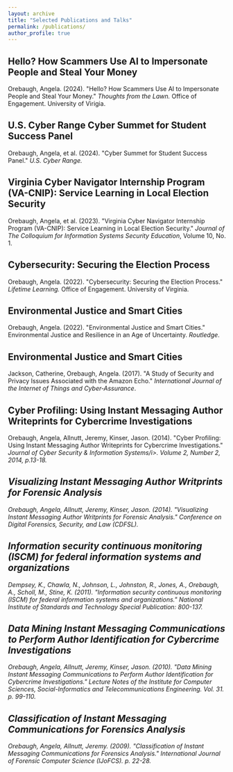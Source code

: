 ```yaml
---
layout: archive
title: "Selected Publications and Talks"
permalink: /publications/
author_profile: true
---
```


<h2>Hello? How Scammers Use AI to Impersonate People and Steal Your Money</h2>

Orebaugh, Angela. (2024). "Hello? How Scammers Use AI to Impersonate People and Steal Your Money." <i>Thoughts from the Lawn.</i> Office of Engagement. University of Virigia.
<a href="https://engagement.virginia.edu/learn/thoughts-from-the-lawn/20240409-Orebaugh"><i class="fas fa-fw fa-link zoom" aria-hidden="true"></i></a>

<h2>U.S. Cyber Range Cyber Summet for Student Success Panel</h2>

Orebaugh, Angela, et al. (2024). "Cyber Summet for Student Success Panel." <i>U.S. Cyber Range.</i>
<a href="https://www.youtube.com/watch?v=hqhAVB1gmgU"><i class="fas fa-fw fa-link zoom" aria-hidden="true"></i></a>

<h2>Virginia Cyber Navigator Internship Program (VA-CNIP): Service Learning in Local Election Security</h2>

Orebaugh, Angela, et al. (2023). "Virginia Cyber Navigator Internship Program (VA-CNIP): Service Learning in Local Election Security." <i>Journal of The Colloquium for Information Systems Security Education</i>, Volume 10, No. 1.
<a href="https://doi.org/10.53735/cisse.v10i1.175"><i class="fas fa-fw fa-link zoom" aria-hidden="true"></i></a>
<a href="/files/CISSE_v010_i01_p21.pdf"><i class="fas fa-fw fa-file-pdf zoom" aria-hidden="true"></i></a>

<h2>Cybersecurity: Securing the Election Process</h2>

Orebaugh, Angela. (2022). "Cybersecurity: Securing the Election Process." <i>Lifetime Learning.</i> Office of Engagement. University of Virginia.
<a href="https://www.youtube.com/watch?v=4nMbgPiT8Qc"><i class="fas fa-fw fa-link zoom" aria-hidden="true"></i></a>

<h2>Environmental Justice and Smart Cities</h2>

Orebaugh, Angela. (2022). "Environmental Justice and Smart Cities." Environmental Justice and Resilience in an Age of Uncertainty. <i>Routledge</i>.
<a href="https://doi.org/10.4324/9781003186076"><i class="fas fa-fw fa-link zoom" aria-hidden="true"></i></a>
<a href="/files/Environmental%20Justice%20and%20Smart%20Cities.pdf"><i class="fas fa-fw fa-file-pdf zoom" aria-hidden="true"></i></a>

<h2>Environmental Justice and Smart Cities</h2>

Jackson, Catherine, Orebaugh, Angela. (2017). "A Study of Security and Privacy Issues Associated with the Amazon Echo." <i>International Journal of the Internet of Things and Cyber‐Assurance</i>.
<a href="https://doi.org/10.1504/IJITCA.2018.10011257"><i class="fas fa-fw fa-link zoom" aria-hidden="true"></i></a>
<a href="/files/echo.pdf"><i class="fas fa-fw fa-file-pdf zoom" aria-hidden="true"></i></a>

<h2>Cyber Profiling: Using Instant Messaging Author Writeprints for Cybercrime Investigations</h2>

Orebaugh, Angela, Allnutt, Jeremy, Kinser, Jason. (2014). "Cyber Profiling: Using Instant Messaging Author Writeprints for Cybercrime Investigations." <i>Journal of Cyber Security & Information Systems/i>. Volume 2, Number 2, 2014, p.13-18.
<a href="/files/CSIAC_Journal_V2N2.pdf"><i class="fas fa-fw fa-file-pdf zoom" aria-hidden="true"></i></a>

<h2>Visualizing Instant Messaging Author Writprints for Forensic Analysis</h2>

Orebaugh, Angela, Allnutt, Jeremy, Kinser, Jason. (2014). "Visualizing Instant Messaging Author Writprints for Forensic Analysis." <i>Conference on Digital Forensics, Security, and Law (CDFSL)</i>.
<a href="https://core.ac.uk/download/pdf/217154822.pdf"><i class="fas fa-fw fa-link zoom" aria-hidden="true"></i></a>
<a href="/files/CDFSL.pdf"><i class="fas fa-fw fa-file-pdf zoom" aria-hidden="true"></i></a>

<h2>Information security continuous monitoring (ISCM) for federal information systems and organizations
</h2>

Dempsey, K., Chawla, N., Johnson, L., Johnston, R., Jones, A., Orebaugh, A., Scholl, M., Stine, K. (2011). "Information security continuous monitoring (ISCM) for federal information systems and organizations." <i>National Institute of Standards and Technology Special Publication: 800-137</i>.
<a href="https://doi.org/10.6028/NIST.SP.800-137"><i class="fas fa-fw fa-link zoom" aria-hidden="true"></i></a>
<a href="/files/nistspecialpublication800-137.pdf"><i class="fas fa-fw fa-file-pdf zoom" aria-hidden="true"></i></a>

<h2>Data Mining Instant Messaging Communications to Perform Author Identification for Cybercrime Investigations</h2>

Orebaugh, Angela, Allnutt, Jeremy, Kinser, Jason. (2010). "Data Mining Instant Messaging Communications to Perform Author Identification for Cybercrime Investigations." <i>Lecture Notes of the Institute for Computer Sciences, Social-Informatics and Telecommunications Engineering</i>. Vol. 31. p. 99-110.
<a href="http://dx.doi.org/10.1007/978-3-642-11534-9_10"><i class="fas fa-fw fa-link zoom" aria-hidden="true"></i></a>
<a href="/files/ICDF2C_2009.pdf"><i class="fas fa-fw fa-file-pdf zoom" aria-hidden="true"></i></a>

<h2>Classification of Instant Messaging Communications for Forensics Analysis</h2>

Orebaugh, Angela, Allnutt, Jeremy. (2009). "Classification of Instant Messaging Communications for Forensics Analysis." <i>International Journal of Forensic Computer Science (IJoFCS)</i>. p. 22-28.
<a href="http://dx.doi.org/10.5769/J200901002"><i class="fas fa-fw fa-link zoom" aria-hidden="true"></i></a>
<a href="/files/IJoFCS_2009_15-02-2010.pdf"><i class="fas fa-fw fa-file-pdf zoom" aria-hidden="true"></i></a>




<!--
{% if author.googlescholar %}
  You can also find my articles on <u><a href="{{author.googlescholar}}">my Google Scholar profile</a>.</u>
{% endif %}

{% include base_path %}

{% for post in site.publications reversed %}
  {% include archive-single.html %}
{% endfor %}
-->
